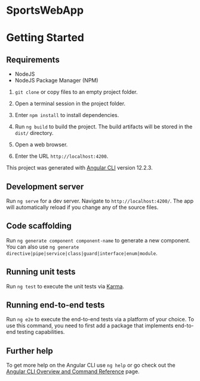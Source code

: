 # SportsWebApp

# Getting Started

## Requirements

  * NodeJS
  * NodeJS Package Manager (NPM)

1. `git clone` or copy files to an empty project folder.

2. Open a terminal session in the project folder.

3. Enter `npm install` to install dependencies.

4. Run `ng build` to build the project. The build artifacts will be stored in the `dist/` directory.

5. Open a web browser.

6. Enter the URL `http://localhost:4200`.

This project was generated with [Angular CLI](https://github.com/angular/angular-cli) version 12.2.3.

## Development server

Run `ng serve` for a dev server. Navigate to `http://localhost:4200/`. The app will automatically reload if you change any of the source files.

## Code scaffolding

Run `ng generate component component-name` to generate a new component. You can also use `ng generate directive|pipe|service|class|guard|interface|enum|module`.

## Running unit tests

Run `ng test` to execute the unit tests via [Karma](https://karma-runner.github.io).

## Running end-to-end tests

Run `ng e2e` to execute the end-to-end tests via a platform of your choice. To use this command, you need to first add a package that implements end-to-end testing capabilities.

## Further help

To get more help on the Angular CLI use `ng help` or go check out the [Angular CLI Overview and Command Reference](https://angular.io/cli) page.
